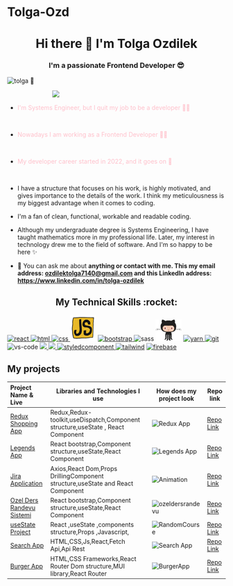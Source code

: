 # Tolga-Ozd
<h1 align="center">Hi there 👋 I'm Tolga Ozdilek </h1>
<h3 align="center">I'm a passionate Frontend Developer 😎 </h3>

<p align="left"> <img src="https://komarev.com/ghpvc/?username=Tolga-Ozd&label=Profile%20views&color=0e75b6&style=flat" alt="tolga" />  🚀 </p>
<p>
<img src="https://media.giphy.com/media/SIi9Q5c5KMQhEUenYG/giphy.gif" align="right" width="400"></br>


  
* <font color="pink"> I'm Systems Engineer, but I quit my job to be a developer 👨‍💻 </font>
</br>

* <font color="pink"> Nowadays I am working as a Frontend Developer 👨‍💻 </font>
</br>

* <font color="pink">  My developer career started in 2022, and it goes on 🚀 </font>
<br>

* I have a structure that focuses on his work, is highly motivated, and gives importance to the details of the work. I think my meticulousness is my biggest advantage when it comes to coding.

* I'm a fan of clean, functional, workable and readable coding.

* Although my undergraduate degree is Systems Engineering, I have taught mathematics more in my professional life. Later, my interest in technology drew me to the field of software. And I'm so happy to be here ✨ </p>

- 💬 You can ask me about **anything or contact with me. This my email address: **ozdilektolga7140@gmail.com and this LinkedIn address: https://www.linkedin.com/in/tolga-ozdilek****

<h2 align="center"> My Technical Skills :rocket:</h2>
<div>
     <a href="#" target="_blank"> <img src="https://cdn.icon-icons.com/icons2/2415/PNG/512/react_original_wordmark_logo_icon_146375.png" alt="react" width="60"/> </a> 
     <a href="#" target="_blank"> <img src="https://www.svgrepo.com/show/353884/html-5.svg" alt="html" height="60"/> </a> 
    <a href="#" target="_blank"> <img src="https://www.svgrepo.com/show/303263/css3-logo.svg" alt="css" height="60"/> </a>
    <img src="https://github.com/prowebdev119/prowebdev119/blob/main/git%20profile%20icons/javascript_aladdinGene.gif" width="60" alt="javascript" />
     <a href="#" target="_blank"> <img src="https://user-images.githubusercontent.com/25181517/183898054-b3d693d4-dafb-4808-a509-bab54cf5de34.png" alt="bootstrap" height="50"/> </a> 
    <img src="https://raw.githubusercontent.com/danielcranney/readme-generator/main/public/icons/skills/sass-colored.svg" width="50" alt="sass" />
    <img src="https://github.com/prowebdev119/prowebdev119/blob/main/git%20profile%20icons/git_aladdinGene.gif" width="60" alt="git" />
    <a href="#" target="_blank"> <img src="https://user-images.githubusercontent.com/25181517/183049794-a3dfaddd-22ee-4ffe-b0b4-549ccd4879f9.png" alt="yarn" height="50"/> </a>
     <a href="#" target="_blank"> <img src="https://www.vectorlogo.zone/logos/git-scm/git-scm-icon.svg" alt="git" height="50"/> </a> 
    <img src="https://user-images.githubusercontent.com/25181517/192108891-d86b6220-e232-423a-bf5f-90903e6887c3.png" alt="vs-code" height="50"/> </a>
     <a href="#" target="_blank"> <img src="https://www.svgrepo.com/show/354354/slack-icon.svg" height="50"/> </a>
    <a href="#" target="_blank"> <img src="https://user-images.githubusercontent.com/25181517/192109061-e138ca71-337c-4019-8d42-4792fdaa7128.png" height="50"/>  </a>
    <a href="#" target="_blank"><img src="https://styled-components.com/logo.png" width="60" alt="styledcomponent"    /  </a>
    <a href="#" target="_blank"> <img src="https://user-images.githubusercontent.com/25181517/202896760-337261ed-ee92-4979-84c4-d4b829c7355d.png" alt="tailwind" height="50"/></a> 
    <a href="#" target="_blank"> <img src="https://user-images.githubusercontent.com/25181517/189716855-2c69ca7a-5149-4647-936d-780610911353.png" alt="firebase" height="50"/> </a> 
  </div>
  
## My projects
  Project Name & Live       |Libraries and Technologies I use     |How does my project look    |Repo link  
:-------------------------|-------------------------|-------------------------|-------------------------
[Redux Shopping App ](https://reduxtoolkit-proje.vercel.app/)|Redux,Redux-toolkit,useDispatch,Component structure,useState , React Component|![Redux App](https://github.com/Tolga-Ozd/Tolga-Ozd/assets/44951399/a3088129-2f43-4dd3-8e28-c871906a5dcc)|[Repo Link](https://github.com/Tolga-Ozd/ReduxProje)
[Legends App ](https://legends-ruddy.vercel.app/)|React bootstrap,Component structure,useState,React Component|![Legends App](https://github.com/Tolga-Ozd/Tolga-Ozd/assets/44951399/5264fd82-3cab-41c7-a4e5-a145923dc48b)|[Repo Link](https://github.com/Tolga-Ozd/Legends-Project)
[Jira Application ](https://task-project-kappa.vercel.app/)|Axios,React Dom,Props DrillingComponent structure,useState and React Component |![Animation](https://github.com/Tolga-Ozd/Tolga-Ozd/assets/44951399/24d4429e-5a9c-4cab-ad57-d5f35f4fb12e)|[Repo Link](https://github.com/Tolga-Ozd/Jira-Application)
[Ozel Ders Randevu Sistemi](https://ozel-ders-randevu.vercel.app/)|React bootstrap,Component structure,useState,React Component|![ozeldersrandevu](https://github.com/Tolga-Ozd/Tolga-Ozd/assets/44951399/dcd63f26-1fc0-4fda-a979-9b907e7ab702)|[Repo Link](https://github.com/Tolga-Ozd/Ozel-Ders-Randevu)
[useState Project](https://use-state-project.vercel.app/)|React ,useState ,components structure,Props ,Javascript,|![RandomCourse](https://github.com/Tolga-Ozd/Tolga-Ozd/assets/44951399/9585900d-0260-41d4-b9fe-1ffa1f036b5d)|[Repo Link](https://github.com/Tolga-Ozd/useState-Project) 
[Search App](https://tolga-ozd.github.io/Search-App/)|HTML,CSS,Js,React,Fetch Api,Api Rest|![Search App](https://github.com/Tolga-Ozd/Tolga-Ozd/assets/44951399/09fa076a-81bb-4716-93f9-71d71b57ecdd)|[Repo Link](https://github.com/Tolga-Ozd/Search-App)
[Burger App](https://fastfood-projesi.vercel.app/)|HTML,CSS Frameworks,React Router Dom structure,MUI library,React Router|![BurgerApp](https://github.com/Tolga-Ozd/Tolga-Ozd/assets/44951399/af188dff-13b2-431c-a7c2-bdfb0da36105)|[Repo Link](https://github.com/Tolga-Ozd/BurgerProjesi)






